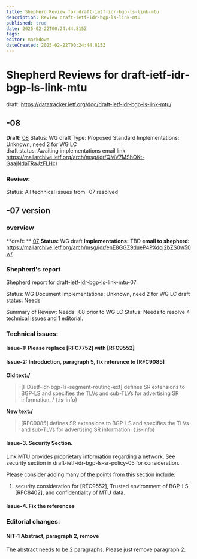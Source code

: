 ```yaml
---
title: Shepherd Review for draft-ietf-idr-bgp-ls-link-mtu
description: Review draft-ietf-idr-bgp-ls-link-mtu
published: true
date: 2025-02-22T00:24:44.815Z
tags: 
editor: markdown
dateCreated: 2025-02-22T00:24:44.815Z
---
```


# Shepherd Reviews for draft-ietf-idr-bgp-ls-link-mtu

draft: https://datatracker.ietf.org/doc/draft-ietf-idr-bgp-ls-link-mtu/

## -08
**Draft:**  [08](https://datatracker.ietf.org/doc/html/draft-ietf-idr-bgp-ls-link-mtu-08)
Status: WG draft
Type: Proposed Standard 
Implementations: Unknown, need 2 for WG LC  
draft status: Awaiting implementations 
email link: https://mailarchive.ietf.org/arch/msg/idr/QMV7MShOKt-GaajNdaTRaJzFLHc/

### Review: 
Status: All technical issues from -07 resolved 


## -07 version 

### overview 

**draft: ** [07](https://datatracker.ietf.org/doc/html/draft-ietf-idr-bgp-ls-link-mtu-07)
**Status:** WG draft
**Implementations:** TBD 
**email to shepherd:** https://mailarchive.ietf.org/arch/msg/idr/enE8GGZ9dueP4PXdoj2bZS0w50w/


### Shepherd's report 

Shepherd report for draft-ietf-idr-bgp-ls-link-mtu-07

Status: WG Document
Implementations: Unknown, need 2 for WG LC
draft status: Needs

Summary of Review: Needs -08 prior to WG LC
Status: Needs to resolve 4 technical issues and 1 editorial.

### Technical issues:

#### Issue-1:  Please replace [RFC7752] with [RFC9552]

#### Issue-2: Introduction, paragraph 5, fix reference to [RFC9085]

**Old text:/**
>    [I-D.ietf-idr-bgp-ls-segment-routing-ext] defines SR extensions to
>    BGP-LS and specifies the TLVs and sub-TLVs for advertising SR
>    information. /
{.is-info}

**New text:/**
>    [RFC9085] defines SR extensions to
>    BGP-LS and specifies the TLVs and sub-TLVs for advertising SR
>    information.
{.is-info}


#### Issue-3. Security Section.

Link MTU provides proprietary information regarding a network.
See security section in draft-ietf-idr-bgp-ls-sr-policy-05
for consideration.

Please consider adding many of the points from this section include:
1) security consideration for [RFC9552], Trusted environment of
BGP-LS [RFC8402], and confidentiality of MTU data.

#### Issue-4. Fix the references

### Editorial changes:
#### NIT-1 Abstract, paragraph 2, remove

The abstract needs to be 2 paragraphs.  Please just remove paragraph 2.
